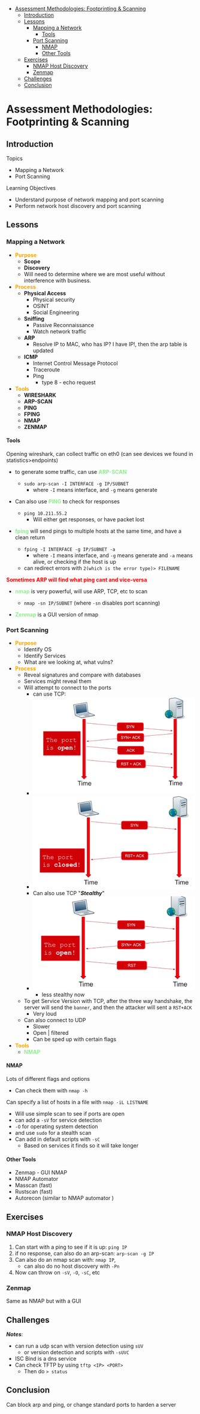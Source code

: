 - [Assessment Methodologies: Footprinting & Scanning](#assessment-methodologies-footprinting--scanning)
  - [Introduction](#introduction)
  - [Lessons](#lessons)
    - [Mapping a Network](#mapping-a-network)
      - [Tools](#tools)
    - [Port Scanning](#port-scanning)
      - [NMAP](#nmap)
      - [Other Tools](#other-tools)
  - [Exercises](#exercises)
    - [NMAP Host Discovery](#nmap-host-discovery)
    - [Zenmap](#zenmap)
  - [Challenges](#challenges)
  - [Conclusion](#conclusion)

# Assessment Methodologies: Footprinting & Scanning #

## Introduction ##

Topics 
+ Mapping a Network 
+ Port Scanning 

Learning Objectives 
+ Understand purpose of network mapping and port scanning 
+ Perform network host discovery and port scanning 

## Lessons ##

### Mapping a Network ###

+ <o>Purpose</o>
  + **Scope** 
  + **Discovery**
  + Will need to determine where we are most useful without interference with business. 
+ <o>Process</o>
  + **Physical Access**
    + Physical security 
    + OSINT
    + Social Engineering
  + **Sniffing** 
    + Passive Reconnaissance
    + Watch network traffic
  + **ARP**
    + Resolve IP to MAC, who has IP? I have IP!, then the arp table is updated
  + **ICMP**
    + Internet Control Message Protocol 
    + Traceroute 
    + Ping
      + type 8 - echo request 
+ <o>Tools</o>
  + **WIRESHARK**
  + **ARP-SCAN**
  + **PING**
  + **FPING**
  + **NMAP**
  + **ZENMAP**

#### Tools ####

Opening wireshark, can collect traffic on eth0 (can see devices we found in statistics>endpoints)
+ to generate some traffic, can use  <g>ARP-SCAN</g>
  + `sudo arp-scan -I INTERFACE -g IP/SUBNET`
    + where `-I` means interface, and `-g` means generate

+ Can also use <g>PING</g> to check for responses 
  + `ping 10.211.55.2`
    + Will either get responses, or have packet lost

+ <g>fping</g> will send pings to multiple hosts at the same time, and have a clean return 
  + `fping -I INTERFACE -g IP/SUBNET -a`
    + where `-I` means interface, and `-g` means generate and `-a` means alive, or checking if the host is up
  + can redirect errors with `2(which is the error type)> FILENAME`

<r>Sometimes ARP will find what ping cant and vice-versa</r>

+ <g>nmap</g> is very powerful, will use ARP, TCP, etc to scan
  + `nmap -sn IP/SUBNET` (where `-sn` disables port scanning)

+ <g>Zenmap</g>  is a GUI version of nmap 

### Port Scanning ###

+ <o>Purpose</o>
  + Identify OS
  + Identify Services
  + What are we looking at, what vulns?
+ <o>Process</o>
  + Reveal signatures and compare with databases
  + Services might reveal them
  + Will attempt to connect to the ports
    + can use TCP: 
    + ![1](Images/OpenTCPPortScan.png)
    + ![](Images/ClosedTCPPortScan.png)
    + Can also use TCP "***Stealthy***"
    + ![](Images/StealthyTCPScan.png)
      + less stealthy now
  + To get Service Version with TCP, after the three way handshake, the server will send the `banner`, and then the attacker will sent a `RST+ACK`
    + Very loud
  + Can also connect to UDP
    + Slower
    + Open | filtered
    + Can be sped up with certain flags
+ <o>Tools</o>
  + <g>NMAP</g>

#### NMAP ####

Lots of different flags and options 
+ Can check them with `nmap -h`

Can specify a list of hosts in a file with `nmap -iL LISTNAME`
+ Will use simple scan to see if ports are open 
+ can add a `-sV` for service detection
+ `-O` for operating system detection 
+ and use `sudo` for a stealth scan
+ Can add in default scripts with `-sC`
  + Based on services it finds so it will take longer 

#### Other Tools ####

+ Zenmap - GUI NMAP
+ NMAP Automator
+ Masscan (fast)
+ Rustscan (fast)
+ Autorecon (similar to NMAP automator )

## Exercises ##

### NMAP Host Discovery ###

1. Can start with a ping to see if it is up: `ping IP`
2. if no response, can also do an arp-scan: `arp-scan -g IP`
3. Can also do an nmap scan with: `nmap IP`,
   + can also do no host discovery with `-Pn`
4. Now can throw on `-sV`, `-O`, `-sC`, etc

### Zenmap ###

Same as NMAP but with a GUI

## Challenges ##

***Notes***:
+ can run a udp scan with version detection using `sUV`
  + or version detection and scripts with `-sUVC`
+ ISC Bind is a dns service
+ Can check TFTP by using `tftp <IP> <PORT>`
  + Then do `> status`

## Conclusion ##

Can block arp and ping, or change standard ports to harden a server 

<style>
r { color: Red; font-weight: bold}
o { color: Orange; font-weight: bold }
g { color: LightGreen; font-weight: bold }
b { color: Blue; font-weight: bold}
</style>